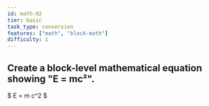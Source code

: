 ```yaml
---
id: math-02
tier: basic
task_type: conversion
features: ["math", "block-math"]
difficulty: 1
---
```

Create a block-level mathematical equation showing "E = mc²".
---
$ E = m c^2 $
